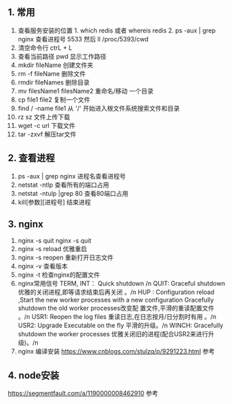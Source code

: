 ## 1. 常用
  1. 查看服务安装的位置
    1. which redis 或者 whereis redis
    2. ps -aux | grep nginx 查看进程号 5533 然后 ll /proc/5393/cwd  
  2. 清空命令行 
    ctrL + L
  3. 查看当前路径
    pwd 显示工作路径 
  4. mkdir fileName 创建文件夹
  5. rm -f fileName 删除文件
  6. rmdir fileNames 删除目录
  7. mv filesName1 filesName2 重命名/移动 一个目录 
  8. cp file1 file2 复制一个文件
  9. find / -name file1 从 '/' 开始进入根文件系统搜索文件和目录
  10. rz  sz 文件上传下载
  11. wget -c url 下载文件
  12. tar -zxvf 解压tar文件

## 2. 查看进程
  1. ps -aux | grep nginx 进程名查看进程号
  2. netstat -ntlp 查看所有的端口占用
  3. netstat -ntulp |grep 80 查看80端口占用
  4.  kill[参数][进程号] 结束进程 
## 3. nginx
  1. nginx -s quit nginx -s quit 
  2. nginx -s reload     优雅重启
  3. nginx -s reopen     重新打开日志文件
  4. nginx -v            查看版本
  5. nginx -t            检查nginx的配置文件
  6. nginx常用信号
    TERM, INT：	Quick shutdown /n
    QUIT:	Graceful shutdown 优雅的关闭进程,即等请求结束后再关闭 。/n
    HUP :	Configuration reload ,Start the new worker processes with a new configuration Gracefully shutdown the old worker processes改变配     置文件,平滑的重读配置文件 。/n
    USR1:	Reopen the log files 重读日志,在日志按月/日分割时有用 。/n
    USR2:	Upgrade Executable on the fly 平滑的升级。/n
    WINCH:	Gracefully shutdown the worker processes 优雅关闭旧的进程(配合USR2来进行升级)。/n
  7. nginx 编译安装
    https://www.cnblogs.com/stulzq/p/9291223.html 参考
    
  ## 4. node安装
  https://segmentfault.com/a/1190000008462910 参考
